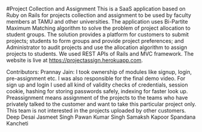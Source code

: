 #Project Collection and Assignment
This is a SaaS application based on Ruby on Rails for projects collection and assignment to be used by faculty members at TAMU and other universities. The application uses Bi-Partite Maximum Matching algorithm to solve the problem of project allocation to student groups. The solution provides a platform for customers to submit projects; students to form groups and provide project preferences; and Administrator to audit projects and use the allocation algorithm to assign projects to students. We used REST APIs of Rails and MVC framework. The website is live at https://projectassign.herokuapp.com.

Contributors:
Prannay Jain: I took ownership of modules like signup, login, pre-assignment etc. I was also responsible for the final demo video. For sign up and login I used all kind of validity checks of credentials, session cookie, hashing for storing passwords safely, indexing for faster look up. Preassignment means assignment of the projects to the teams who have privately talked to the customer and want to take this particular project only. This team is not interested in the projects uploaded by other customers.  
Deep Desai
Jasmeet Singh
Pawan Kumar Singh
Samaksh Kapoor
Spandana Kancheti
